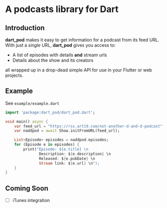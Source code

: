 # A podcasts library for Dart



## Introduction
**dart_pod** makes it easy to get information for a podcast from its feed URL.
With just a *single* URL, **dart_pod** gives you access to:

* A list of episodes with details **and** stream urls
* Details about the show and its creators

all wrapped up in a drop-dead simple API for use in your Flutter or web projects.

## Example
See `example/example.dart`

```dart
import 'package:dart_pod/dart_pod.dart';

void main() async {
    var feed_url = "https://rss.art19.com/not-another-d-and-d-podcast"
    var naddpod = await Show.initFromURL(feed_url);

    List<Episode> episodes = naddpod.episodes;
    for (Episode e in episodes) {
        print("Episode: ${e.title} \n
               Description: ${e.description} \n
               Released: ${e.pubDate} \n
               Stream link: ${e.url} \n");
    }
}

```

## Coming Soon
- [ ] iTunes integration